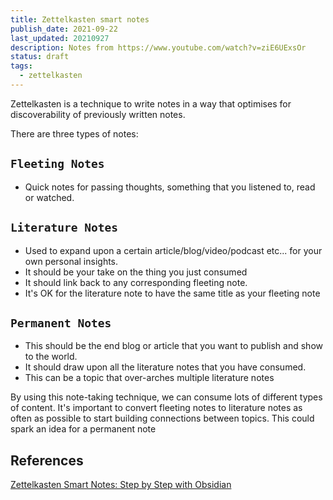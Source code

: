 ```yaml
---
title: Zettelkasten smart notes
publish_date: 2021-09-22
last_updated: 20210927
description: Notes from https://www.youtube.com/watch?v=ziE6UExsOr
status: draft
tags:
  - zettelkasten
---
```


Zettelkasten is a technique to write notes in a way that optimises for discoverability of previously written notes.

There are three types of notes:

## `Fleeting Notes`

- Quick notes for passing thoughts, something that you listened to, read or watched.

## `Literature Notes`

- Used to expand upon a certain article/blog/video/podcast etc... for your own personal insights.
- It should be your take on the thing you just consumed
- It should link back to any corresponding fleeting note.
- It's OK for the literature note to have the same title as your fleeting note

## `Permanent Notes`

- This should be the end blog or article that you want to publish and show to the world.
- It should draw upon all the literature notes that you have consumed.
- This can be a topic that over-arches multiple literature notes

By using this note-taking technique, we can consume lots of different types of content. It's important to convert fleeting notes to literature notes as often as possible to start building connections between topics. This could spark an idea for a permanent note

## References

[Zettelkasten Smart Notes: Step by Step with Obsidian](https://www.youtube.com/watch?v=ziE6UExsOrs)
